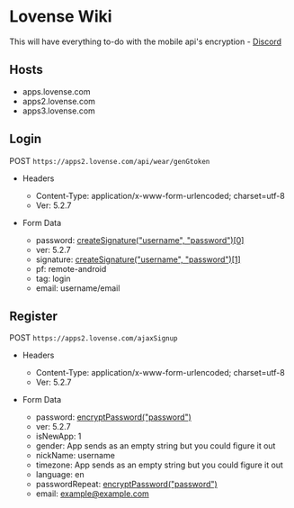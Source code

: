 # Lovense Wiki

This will have everything to-do with the mobile api's encryption - [Discord](https://discord.gg/cK3UN4exSM)

## Hosts
* apps.lovense.com
* apps2.lovense.com
* apps3.lovense.com

## Login

POST `https://apps2.lovense.com/api/wear/genGtoken`

- Headers
  - Content-Type: application/x-www-form-urlencoded; charset=utf-8
  - Ver: 5.2.7

- Form Data
  - password: [createSignature("username", "password")[0]](https://github.com/killed/Lovense-Wiki/blob/main/loginSignature.js)
  - ver: 5.2.7
  - signature: [createSignature("username", "password")[1]](https://github.com/killed/Lovense-Wiki/blob/main/loginSignature.js)
  - pf: remote-android
  - tag: login
  - email: username/email

## Register

POST `https://apps2.lovense.com/ajaxSignup`

- Headers
  - Content-Type: application/x-www-form-urlencoded; charset=utf-8
  - Ver: 5.2.7

- Form Data
  - password: [encryptPassword("password")](https://github.com/killed/Lovense-Wiki/blob/main/registerSignature.js)
  - ver: 5.2.7
  - isNewApp: 1
  - gender: App sends as an empty string but you could figure it out
  - nickName: username
  - timezone: App sends as an empty string but you could figure it out
  - language: en
  - passwordRepeat: [encryptPassword("password")](https://github.com/killed/Lovense-Wiki/blob/main/registerSignature.js)
  - email: example@example.com
